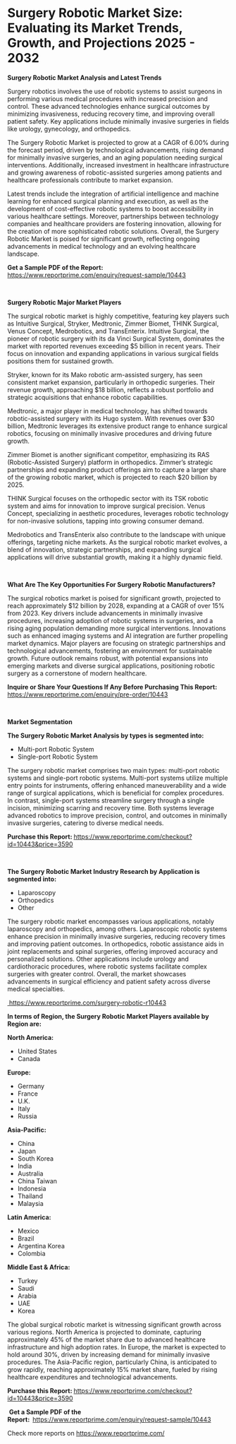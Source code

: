 <p><h1>Surgery Robotic Market Size: Evaluating its Market Trends, Growth, and Projections 2025 - 2032</h1></p><p><strong>Surgery Robotic Market Analysis and Latest Trends</strong></p>
<p><p>Surgery robotics involves the use of robotic systems to assist surgeons in performing various medical procedures with increased precision and control. These advanced technologies enhance surgical outcomes by minimizing invasiveness, reducing recovery time, and improving overall patient safety. Key applications include minimally invasive surgeries in fields like urology, gynecology, and orthopedics.</p><p>The Surgery Robotic Market is projected to grow at a CAGR of 6.00% during the forecast period, driven by technological advancements, rising demand for minimally invasive surgeries, and an aging population needing surgical interventions. Additionally, increased investment in healthcare infrastructure and growing awareness of robotic-assisted surgeries among patients and healthcare professionals contribute to market expansion. </p><p>Latest trends include the integration of artificial intelligence and machine learning for enhanced surgical planning and execution, as well as the development of cost-effective robotic systems to boost accessibility in various healthcare settings. Moreover, partnerships between technology companies and healthcare providers are fostering innovation, allowing for the creation of more sophisticated robotic solutions. Overall, the Surgery Robotic Market is poised for significant growth, reflecting ongoing advancements in medical technology and an evolving healthcare landscape.</p></p>
<p><strong>Get a Sample PDF of the Report:&nbsp;</strong> <a href="https://www.reportprime.com/enquiry/request-sample/10443?utm_campaign=2535&utm_medium=2&utm_source=Github&utm_content=ia&utm_term=20032025&utm_id=surgery-robotic">https://www.reportprime.com/enquiry/request-sample/10443</a></p>
<p>&nbsp;</p>
<p><strong>Surgery Robotic Major Market Players</strong></p>
<p><p>The surgical robotic market is highly competitive, featuring key players such as Intuitive Surgical, Stryker, Medtronic, Zimmer Biomet, THINK Surgical, Venus Concept, Medrobotics, and TransEnterix. Intuitive Surgical, the pioneer of robotic surgery with its da Vinci Surgical System, dominates the market with reported revenues exceeding $5 billion in recent years. Their focus on innovation and expanding applications in various surgical fields positions them for sustained growth.</p><p>Stryker, known for its Mako robotic arm-assisted surgery, has seen consistent market expansion, particularly in orthopedic surgeries. Their revenue growth, approaching $18 billion, reflects a robust portfolio and strategic acquisitions that enhance robotic capabilities.</p><p>Medtronic, a major player in medical technology, has shifted towards robotic-assisted surgery with its Hugo system. With revenues over $30 billion, Medtronic leverages its extensive product range to enhance surgical robotics, focusing on minimally invasive procedures and driving future growth.</p><p>Zimmer Biomet is another significant competitor, emphasizing its RAS (Robotic-Assisted Surgery) platform in orthopedics. Zimmer’s strategic partnerships and expanding product offerings aim to capture a larger share of the growing robotic market, which is projected to reach $20 billion by 2025.</p><p>THINK Surgical focuses on the orthopedic sector with its TSK robotic system and aims for innovation to improve surgical precision. Venus Concept, specializing in aesthetic procedures, leverages robotic technology for non-invasive solutions, tapping into growing consumer demand.</p><p>Medrobotics and TransEnterix also contribute to the landscape with unique offerings, targeting niche markets. As the surgical robotic market evolves, a blend of innovation, strategic partnerships, and expanding surgical applications will drive substantial growth, making it a highly dynamic field.</p></p>
<p>&nbsp;</p>
<p><strong>What Are The Key Opportunities For Surgery Robotic Manufacturers?</strong></p>
<p><p>The surgical robotics market is poised for significant growth, projected to reach approximately $12 billion by 2028, expanding at a CAGR of over 15% from 2023. Key drivers include advancements in minimally invasive procedures, increasing adoption of robotic systems in surgeries, and a rising aging population demanding more surgical interventions. Innovations such as enhanced imaging systems and AI integration are further propelling market dynamics. Major players are focusing on strategic partnerships and technological advancements, fostering an environment for sustainable growth. Future outlook remains robust, with potential expansions into emerging markets and diverse surgical applications, positioning robotic surgery as a cornerstone of modern healthcare.</p></p>
<p><strong>Inquire or Share Your Questions If Any Before Purchasing This Report:</strong> <a href="https://www.reportprime.com/enquiry/pre-order/10443?utm_campaign=2535&utm_medium=2&utm_source=Github&utm_content=ia&utm_term=20032025&utm_id=surgery-robotic">https://www.reportprime.com/enquiry/pre-order/10443</a></p>
<p>&nbsp;</p>
<p><strong>Market Segmentation</strong></p>
<p><strong>The Surgery Robotic Market Analysis by types is segmented into:</strong></p>
<p><ul><li>Multi-port Robotic System</li><li>Single-port Robotic System</li></ul></p>
<p><p>The surgery robotic market comprises two main types: multi-port robotic systems and single-port robotic systems. Multi-port systems utilize multiple entry points for instruments, offering enhanced maneuverability and a wide range of surgical applications, which is beneficial for complex procedures. In contrast, single-port systems streamline surgery through a single incision, minimizing scarring and recovery time. Both systems leverage advanced robotics to improve precision, control, and outcomes in minimally invasive surgeries, catering to diverse medical needs.</p></p>
<p><strong>Purchase this Report:&nbsp;</strong><a href="https://www.reportprime.com/checkout?id=10443&price=3590&utm_campaign=2535&utm_medium=2&utm_source=Github&utm_content=ia&utm_term=20032025&utm_id=surgery-robotic">https://www.reportprime.com/checkout?id=10443&price=3590</a></p>
<p>&nbsp;</p>
<p><strong>The Surgery Robotic Market Industry Research by Application is segmented into:</strong></p>
<p><ul><li>Laparoscopy</li><li>Orthopedics</li><li>Other</li></ul></p>
<p><p>The surgery robotic market encompasses various applications, notably laparoscopy and orthopedics, among others. Laparoscopic robotic systems enhance precision in minimally invasive surgeries, reducing recovery times and improving patient outcomes. In orthopedics, robotic assistance aids in joint replacements and spinal surgeries, offering improved accuracy and personalized solutions. Other applications include urology and cardiothoracic procedures, where robotic systems facilitate complex surgeries with greater control. Overall, the market showcases advancements in surgical efficiency and patient safety across diverse medical specialties.</p></p>
<p><a href="https://www.reportprime.com/surgery-robotic-r10443?utm_campaign=2535&utm_medium=2&utm_source=Github&utm_content=ia&utm_term=20032025&utm_id=surgery-robotic">&nbsp;https://www.reportprime.com/surgery-robotic-r10443</a></p>
<p><strong>In terms of Region, the Surgery Robotic Market Players available by Region are:</strong></p>
<p>
    <p> <strong> North America: </strong>
        <ul>
            <li>United States</li>
            <li>Canada</li>
        </ul>
        </p> 
    <p> <strong> Europe: </strong>
        <ul>
            <li>Germany</li>
            <li>France</li>
            <li>U.K.</li>
            <li>Italy</li>
            <li>Russia</li>
        </ul>
        </p> 
    <p> <strong> Asia-Pacific: </strong>
        <ul>
            <li>China</li>
            <li>Japan</li>
            <li>South Korea</li>
            <li>India</li>
            <li>Australia</li>
            <li>China Taiwan</li>
            <li>Indonesia</li>
            <li>Thailand</li>
            <li>Malaysia</li>
        </ul>
        </p> 
    <p> <strong> Latin America: </strong>
        <ul>
            <li>Mexico</li>
            <li>Brazil</li>
            <li>Argentina Korea</li>
            <li>Colombia</li>
        </ul>
        </p> 
    <p> <strong> Middle East & Africa: </strong>
        <ul>
            <li>Turkey</li>
            <li>Saudi</li>
            <li>Arabia</li>
            <li>UAE</li>
            <li>Korea</li>
        </ul>
    </p>
    </p>
<p><p>The global surgical robotic market is witnessing significant growth across various regions. North America is projected to dominate, capturing approximately 45% of the market share due to advanced healthcare infrastructure and high adoption rates. In Europe, the market is expected to hold around 30%, driven by increasing demand for minimally invasive procedures. The Asia-Pacific region, particularly China, is anticipated to grow rapidly, reaching approximately 15% market share, fueled by rising healthcare expenditures and technological advancements.</p></p>
<p><strong>Purchase this Report: </strong><a href="https://www.reportprime.com/checkout?id=10443&price=3590&utm_campaign=2535&utm_medium=2&utm_source=Github&utm_content=ia&utm_term=20032025&utm_id=surgery-robotic">https://www.reportprime.com/checkout?id=10443&price=3590</a></p>
<p>&nbsp;<strong>Get a Sample PDF of the Report:&nbsp;&nbsp;</strong><a href="https://www.reportprime.com/enquiry/request-sample/10443?utm_campaign=2535&utm_medium=2&utm_source=Github&utm_content=ia&utm_term=20032025&utm_id=surgery-robotic">https://www.reportprime.com/enquiry/request-sample/10443</a></p>
<p><strong></strong></p>
<p>Check more reports on <a href="https://www.reportprime.com/?utm_campaign=2535&utm_medium=2&utm_source=Github&utm_content=ia&utm_term=20032025&utm_id=surgery-robotic">https://www.reportprime.com/</a></p>